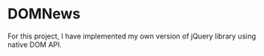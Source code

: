 # DOMNews

For this project, I have implemented my own version of jQuery library using native DOM API. 
